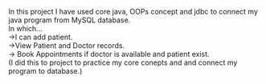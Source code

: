 In this project I have used core java, OOPs concept and jdbc to connect my java program from MySQL database.
<br>
In which...
<br>
->I can add patient.
<br>
->View Patient and Doctor records.
<br>
-> Book Appointments  if doctor is available and patient exist.
<br>
(I did this to project to practice my core conepts and and connect my program to database.)
